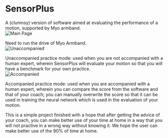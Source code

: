 # SensorPlus
A (clumnsy) version of software aimed at evaluating the performance of a motion, supported by Myo armband.  
![Main Page](https://cloud.githubusercontent.com/assets/12913794/25858257/d7c312ae-350d-11e7-99d6-e4095417ab2e.jpg)  

Need to run the drive of Myo Armband.  
![Unaccompanied](https://cloud.githubusercontent.com/assets/12913794/25858252/d6aefd1a-350d-11e7-99ef-931ed10ee2ee.jpg)  

Unaccompanied practice mode: used when you are not accompanied with a human expert, wherein SensorPlus will evaluate your motion so that you will have a benchmark for your own practice.  
![Accompanied](https://cloud.githubusercontent.com/assets/12913794/25858251/d6a34bbe-350d-11e7-9467-57e40e677266.jpg)  

Accompanied practice mode: used when you are accompanied with a human expert, wherein you can compare the score from the software and that of your coach; you can manually overwrite the score so that it can be used in training the neural network which is used in the evaluation of your motion.  

This is a simple project finished with a hope that after getting the advice of your coach, you can make better use of your time at home in a way that you will not practive in a wrong way without knowing it. We hope the user can make better use of the 90% of time at home.


